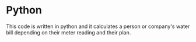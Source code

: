 # Python
This code is written in python and it calculates a person or company's water bill depending on their meter reading and their plan.
